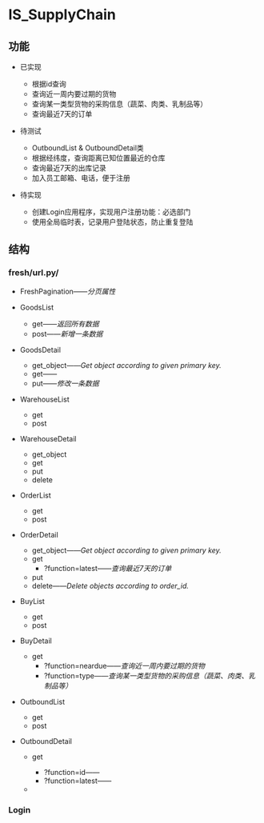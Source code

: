 # IS_SupplyChain

## 功能

- 已实现
    - 根据id查询
    - 查询近一周内要过期的货物
    - 查询某一类型货物的采购信息（蔬菜、肉类、乳制品等）
    - 查询最近7天的订单
- 待测试
    - OutboundList & OutboundDetail类
    - 根据经纬度，查询距离已知位置最近的仓库
    - 查询最近7天的出库记录
    - 加入员工邮箱、电话，便于注册

- 待实现
    - 创建Login应用程序，实现用户注册功能：必选部门
    - 使用全局临时表，记录用户登陆状态，防止重复登陆


## 结构

### fresh/url.py/

- FreshPagination——*分页属性*
- GoodsList
    - get——*返回所有数据*
    - post——*新增一条数据*
- GoodsDetail
    - get_object——*Get object according to given primary key.*
    - get——
    - put——*修改一条数据*
- WarehouseList
    - get
    - post
- WarehouseDetail
    - get_object
    - get
    - put
    - delete
- OrderList
    - get
    - post
- OrderDetail
    - get_object——*Get object according to given primary key.*
    - get
        - ?function=latest——*查询最近7天的订单*
    - put
    - delete——*Delete objects according to order_id.*
- BuyList
    - get
    - post
- BuyDetail
    - get
        - ?function=neardue——*查询近一周内要过期的货物*
        - ?function=type——*查询某一类型货物的采购信息（蔬菜、肉类、乳制品等）*

- OutboundList

    - get
    - post

- OutboundDetail

    - get
        - ?function=id——
        - ?function=latest——

    - 

### Login
